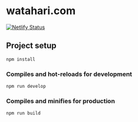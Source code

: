 # watahari.com

[![Netlify Status](https://api.netlify.com/api/v1/badges/d67ef26b-ff65-4460-a12a-b5a4679bf040/deploy-status)](https://app.netlify.com/sites/hardcore-williams-a14d75/deploys)

## Project setup
```
npm install
```

### Compiles and hot-reloads for development
```
npm run develop
```

### Compiles and minifies for production
```
npm run build
```
